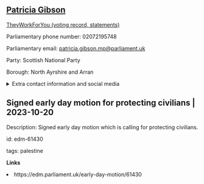 ## <a href="https://members.parliament.uk/member/4435/contact">Patricia Gibson</a>

<a href="https://www.theyworkforyou.com/mp/25300/patricia_gibson/north_ayrshire_and_arran">TheyWorkForYou (voting record, statements)</a> 

Parliamentary phone number: 02072195748 

Parliamentary email: patricia.gibson.mp@parliament.uk 

Party: Scottish National Party 

Borough: North Ayrshire and Arran 

<details><summary>Extra contact information and social media</summary> 
<li>Website: http://www.snp.org/patricia_gibson</li>
<li>Twitter: https://twitter.com/PGibsonSNP</li>
<li>Constituency office phone number: 01294603774</li>
<li>Constituency office email:</li>
<li>Facebook:</li>
<li>Instagram:</li>
<li>Youtube:</li>
<li>Linkedin:</li>
<li>Government department phone number:</li>
<li>Government department email:</li>
<li>Threads:</li>
<li>Party office phone number:</li>
<li>Party office email:</li>
<li>Tiktok:</li>
</details>

## Signed early day motion for protecting civilians | 2023-10-20

Description: Signed early day motion which is calling for protecting civilians. 
 
id: edm-61430 

tags: palestine 

**Links** 
 <li>https://edm.parliament.uk/early-day-motion/61430</li>
